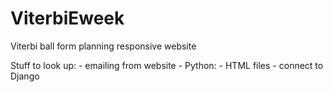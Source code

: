 ViterbiEweek
============

Viterbi ball form planning responsive website


Stuff to look up:
    - emailing from website
    - Python:
        - HTML files
        - connect to Django
